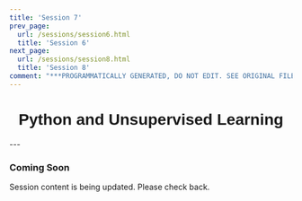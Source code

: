 ```yaml
---
title: 'Session 7'
prev_page:
  url: /sessions/session6.html
  title: 'Session 6'
next_page:
  url: /sessions/session8.html
  title: 'Session 8'
comment: "***PROGRAMMATICALLY GENERATED, DO NOT EDIT. SEE ORIGINAL FILES IN /content***"
---
```

<h1  style="font-family:  Verdana,  Geneva,  sans-serif;  text-align:center">Python  and  Unsupervised  Learning</h1> 
--- 
 
###  Coming  Soon 
 
Session  content  is  being  updated.  Please  check  back.
